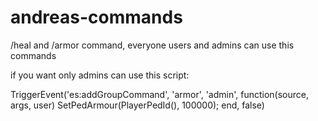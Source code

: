 # andreas-commands
/heal and /armor command, everyone users and admins can use this commands

if you want only admins can use this script:

TriggerEvent('es:addGroupCommand', 'armor', 'admin', function(source, args, user)
    SetPedArmour(PlayerPedId(), 100000);
end, false)
